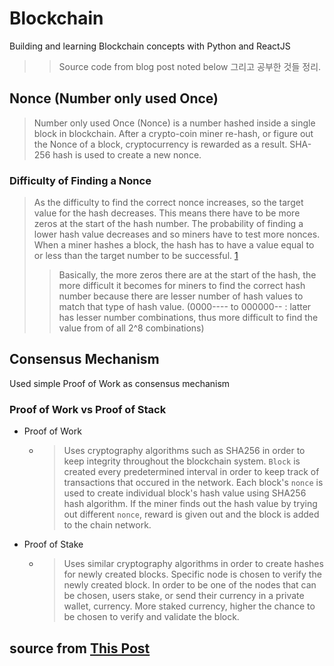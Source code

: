 # Blockchain
Building and learning Blockchain concepts with Python and ReactJS
>> Source code from blog post noted below
그리고 공부한 것들 정리.

## Nonce (Number only used Once)
> Number only used Once (Nonce) is a number hashed inside a single block in blockchain. After a crypto-coin miner re-hash, or figure out the Nonce of a block, cryptocurrency is rewarded as a result. SHA-256 hash is used to create a new nonce.

### Difficulty of Finding a Nonce
> As the difficulty to find the correct nonce increases, so the target value for the hash decreases. This means there have to be more zeros at the start of the hash number. The probability of finding a lower hash value decreases and so miners have to test more nonces. When a miner hashes a block, the hash has to have a value equal to or less than the target number to be successful. [1](https://coincentral.com/what-is-a-nonce-proof-of-work/)
>> Basically, the more zeros there are at the start of the hash, the more difficult it becomes for miners to find the correct hash number because there are lesser number of hash values to match that type of hash value. (0000---- to 000000-- : latter has lesser number combinations, thus more difficult to find the value from of all 2^8 combinations)

## Consensus Mechanism
Used simple Proof of Work as consensus mechanism
### Proof of Work vs Proof of Stack
 - Proof of Work
    - > Uses cryptography algorithms such as SHA256 in order to keep integrity throughout the blockchain system. `Block` is created every predetermined interval in order to keep track of transactions that occured in the network. Each block's `nonce` is used to create individual block's hash value using SHA256 hash algorithm. If the miner finds out the hash value by trying out different `nonce`, reward is given out and the block is added to the chain network.

 - Proof of Stake
    - > Uses similar cryptography algorithms in order to create hashes for newly created blocks. Specific node is chosen to verify the newly created block. In order to be one of the nodes that can be chosen, users stake, or send their currency in a private wallet, currency. More staked currency, higher the chance to be chosen to verify and validate the block. 


## source from [This Post](https://medium.com/@MKGOfficial/build-a-simple-blockchain-cryptocurrency-with-python-django-web-framework-reactjs-f1aebd50b6c)
